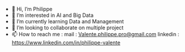 - 👋 Hi, I’m Philippe
- 👀 I’m interested in AI and Big Data
- 🌱 I’m currently learning Data and Management
- 💞️ I’m looking to collaborate on multiple project
- 📫 How to reach me : 
mail : Valente.philippe.pro@gmail.com
linkedin : https://www.linkedin.com/in/philippe-valente

<!---
PhilippeIA/PhilippeIA is a ✨ special ✨ repository because its `README.md` (this file) appears on your GitHub profile.
You can click the Preview link to take a look at your changes.
--->
